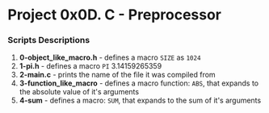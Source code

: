 # Project 0x0D. C - Preprocessor

### Scripts Descriptions

1. **0-object_like_macro.h** - defines a macro `SIZE` as `1024`
2. **1-pi.h** - defines a macro `PI` 3.14159265359
3. **2-main.c** - prints the name of the file it was compiled from
4. **3-function_like_macro** - defines a macro function: `ABS`, that expands to the absolute value of it's arguments
5. **4-sum** - defines a macro: `SUM`, that expands to the sum of it's arguments
